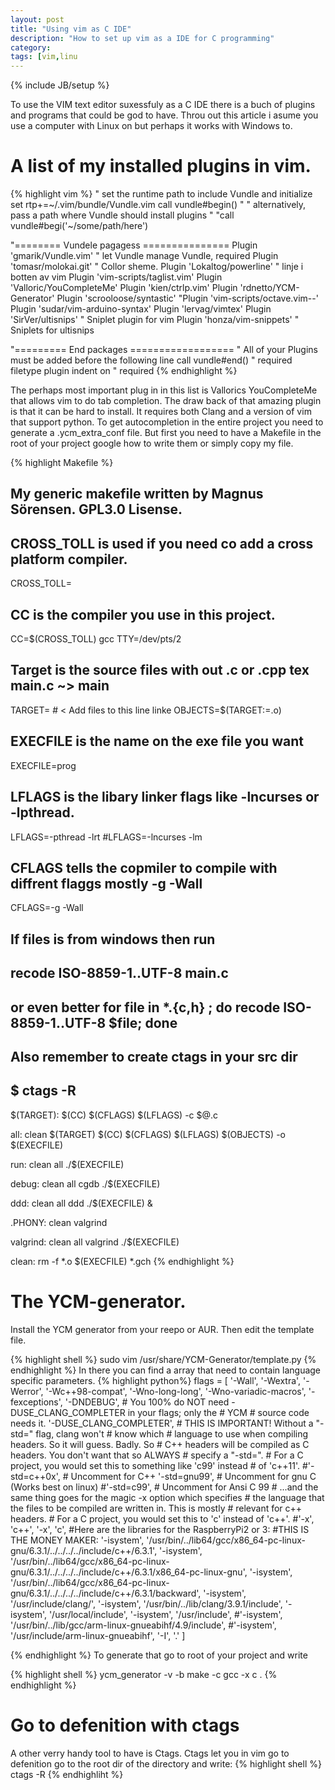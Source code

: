 ```yaml
---
layout: post
title: "Using vim as C IDE"
description: "How to set up vim as a IDE for C programming"
category: 
tags: [vim,linu
---
```

{% include JB/setup %}

To use the VIM text editor suxessfuly as a C IDE there is a buch of plugins
and programs that could be god to have. Throu out this article i asume you use a computer with Linux on but perhaps it works with Windows to.

# A list of my installed plugins in vim.
{% highlight vim %}
" set the runtime path to include Vundle and initialize
set rtp+=~/.vim/bundle/Vundle.vim
call vundle#begin()
" " alternatively, pass a path where Vundle should install plugins
" "call vundle#begi('~/some/path/here')

"======== Vundele pagagess ===============
Plugin 'gmarik/Vundle.vim'                                      " let Vundle manage Vundle, required
Plugin 'tomasr/molokai.git'                                     " Collor sheme.
Plugin 'Lokaltog/powerline'                                     " linje i botten av vim
Plugin 'vim-scripts/taglist.vim'
Plugin 'Valloric/YouCompleteMe'
Plugin 'kien/ctrlp.vim'
Plugin 'rdnetto/YCM-Generator'
Plugin 'scrooloose/syntastic'
"Plugin 'vim-scripts/octave.vim--'
Plugin 'sudar/vim-arduino-syntax'
Plugin 'lervag/vimtex'
Plugin 'SirVer/ultisnips'                                       " Sniplet plugin for vim
Plugin 'honza/vim-snippets'                                     " Sniplets for ultisnips

"========= End packages ==================
" All of your Plugins must be added before the following line
call vundle#end()            " required
filetype plugin indent on    " required
{% endhighlight %}

The perhaps most important plug in in this list is Vallorics YouCompleteMe that
allows vim to do tab completion. The draw back of that amazing plugin is that it
can be hard to install. It requires both Clang and a version of vim that
support python.
To get autocompletion in the entire project you need to generate a
.ycm\_extra\_conf file.
But first you need to have a Makefile in the root of your project google how to
write them or simply copy my file.

{% highlight Makefile %}
## My generic makefile written by Magnus Sörensen. GPL3.0 Lisense.

## CROSS\_TOLL is used if you need co add a cross platform compiler.
CROSS\_TOLL=
## CC is the compiler you use in this project.
CC=$(CROSS\_TOLL) gcc
TTY=/dev/pts/2
## Target is the source files with out .c or .cpp  tex main.c ~> main
TARGET=    # < Add files to this line linke
OBJECTS=$(TARGET:=.o)
## EXECFILE is the name on the exe file you want
EXECFILE=prog
## LFLAGS is the libary linker flags like -lncurses or -lpthread.
LFLAGS=-pthread -lrt
#LFLAGS=-lncurses -lm
## CFLAGS tells the copmiler to compile with diffrent flaggs mostly -g -Wall
CFLAGS=-g -Wall
## If files is from windows then run
## recode ISO-8859-1..UTF-8 main.c
## or even better for file in *.{c,h} ; do recode ISO-8859-1..UTF-8 $file; done

## Also remember to create ctags in your src dir
##  $ ctags -R

$(TARGET):
	$(CC) $(CFLAGS) $(LFLAGS) -c $@.c

all: clean $(TARGET)
	$(CC) $(CFLAGS) $(LFLAGS) $(OBJECTS) -o $(EXECFILE)

run: clean all
	./$(EXECFILE)

debug: clean all
	cgdb ./$(EXECFILE)

ddd: clean all
	ddd ./$(EXECFILE) &

.PHONY: clean valgrind

valgrind: clean all
	valgrind ./$(EXECFILE)

clean:
	rm -f *.o $(EXECFILE) *.gch
{% endhighlight %}

# The YCM-generator.
Install the YCM generator from your reepo or AUR.
Then edit the template file.

{% highlight shell %}
sudo vim /usr/share/YCM-Generator/template.py
{% endhighlight %}
In there you can find a array that need to contain language specific parameters.
{% highlight python%}
flags = [
        '-Wall',
        '-Wextra',
        '-Werror',
        '-Wc++98-compat',
        '-Wno-long-long',
        '-Wno-variadic-macros',
        '-fexceptions',
        '-DNDEBUG',
        # You 100% do NOT need -DUSE_CLANG_COMPLETER in your flags; only the
        # YCM
        # source code needs it.
        '-DUSE_CLANG_COMPLETER',
        # THIS IS IMPORTANT! Without a "-std=<something>" flag, clang won't
        # know which
        # language to use when compiling headers. So it will guess. Badly. So
        # C++ headers will be compiled as C headers. You don't want that so ALWAYS
        # specify a "-std=<something>".
        # For a C project, you would set this to something like 'c99' instead
        # of 'c++11'.
        #'-std=c++0x',  # Uncomment for C++
        '-std=gnu99',   # Uncomment for gnu C  (Works best on linux)
        #'-std=c99',     # Uncomment for Ansi C 99
        # ...and the same thing goes for the magic -x option which specifies
        # the language that the files to be compiled are written in. This is mostly
        # relevant for c++ headers.
        # For a C project, you would set this to 'c' instead of 'c++'.
        #'-x', 'c++',
        '-x', 'c',
        #Here are the libraries for the RaspberryPi2 or 3:
        #THIS IS THE MONEY MAKER:
        '-isystem', '/usr/bin/../lib64/gcc/x86_64-pc-linux-gnu/6.3.1/../../../../include/c++/6.3.1',
        '-isystem', '/usr/bin/../lib64/gcc/x86_64-pc-linux-gnu/6.3.1/../../../../include/c++/6.3.1/x86_64-pc-linux-gnu',
        '-isystem', '/usr/bin/../lib64/gcc/x86_64-pc-linux-gnu/6.3.1/../../../../include/c++/6.3.1/backward',
        '-isystem', '/usr/include/clang/',
        '-isystem', '/usr/bin/../lib/clang/3.9.1/include',
        '-isystem', '/usr/local/include',
        '-isystem', '/usr/include',
        #'-isystem', '/usr/bin/../lib/gcc/arm-linux-gnueabihf/4.9/include',
        #'-isystem', '/usr/include/arm-linux-gnueabihf',
        '-I', '.'
]

{% endhighlight %}
To generate that go to root of your project and write

{% highlight shell %}
ycm\_generator -v -b make -c gcc -x c .
{% endhighlight %}

# Go to defenition with ctags
A other verry handy tool to have is Ctags. Ctags let you in vim go to
defenition go to the root dir of the directory and write:
{% highlight shell %}
ctags -R
{%  endhighliht %}
